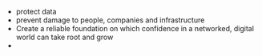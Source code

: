 
- protect data
- prevent damage to people, companies and infrastructure
- Create a reliable foundation on which confidence in a networked, digital world can take root and grow
- 
